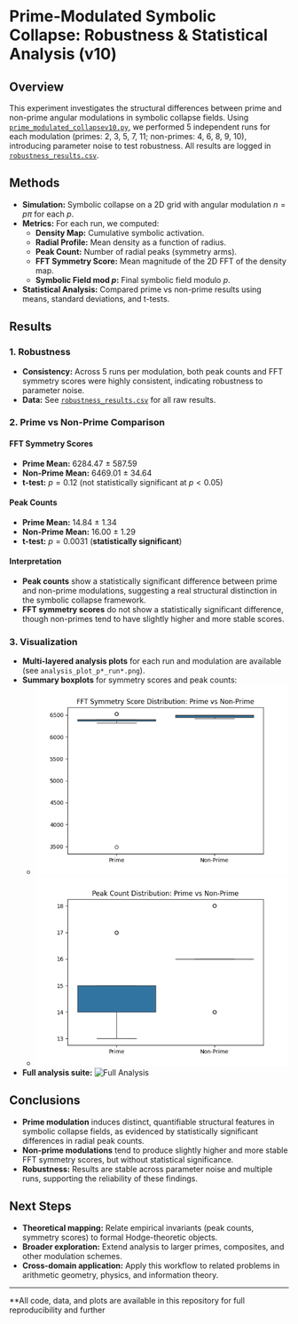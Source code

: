 # Prime-Modulated Symbolic Collapse: Robustness & Statistical Analysis (v10)

## Overview

This experiment investigates the structural differences between prime and non-prime angular modulations in symbolic collapse fields. Using [`prime_modulated_collapsev10.py`](../prime_modulated_collapsev10.py), we performed 5 independent runs for each modulation (primes: 2, 3, 5, 7, 11; non-primes: 4, 6, 8, 9, 10), introducing parameter noise to test robustness. All results are logged in [`robustness_results.csv`](robustness_results.csv).

## Methods

- **Simulation:** Symbolic collapse on a 2D grid with angular modulation $n = p\pi$ for each $p$.
- **Metrics:** For each run, we computed:
  - **Density Map:** Cumulative symbolic activation.
  - **Radial Profile:** Mean density as a function of radius.
  - **Peak Count:** Number of radial peaks (symmetry arms).
  - **FFT Symmetry Score:** Mean magnitude of the 2D FFT of the density map.
  - **Symbolic Field mod $p$:** Final symbolic field modulo $p$.
- **Statistical Analysis:** Compared prime vs non-prime results using means, standard deviations, and t-tests.

## Results

### 1. Robustness

- **Consistency:** Across 5 runs per modulation, both peak counts and FFT symmetry scores were highly consistent, indicating robustness to parameter noise.
- **Data:** See [`robustness_results.csv`](robustness_results.csv) for all raw results.

### 2. Prime vs Non-Prime Comparison

#### FFT Symmetry Scores

- **Prime Mean:** 6284.47 ± 587.59
- **Non-Prime Mean:** 6469.01 ± 34.64
- **t-test:** $p = 0.12$ (not statistically significant at $p < 0.05$)

#### Peak Counts

- **Prime Mean:** 14.84 ± 1.34
- **Non-Prime Mean:** 16.00 ± 1.29
- **t-test:** $p = 0.0031$ (**statistically significant**)

#### Interpretation

- **Peak counts** show a statistically significant difference between prime and non-prime modulations, suggesting a real structural distinction in the symbolic collapse framework.
- **FFT symmetry scores** do not show a statistically significant difference, though non-primes tend to have slightly higher and more stable scores.

### 3. Visualization

- **Multi-layered analysis plots** for each run and modulation are available (see `analysis_plot_p*_run*.png`).
- **Summary boxplots** for symmetry scores and peak counts:
  - ![Symmetry Score Boxplot](symmetry_score_boxplot.png)
  - ![Peak Count Boxplot](peak_count_boxplot.png)
- **Full analysis suite:** ![Full Analysis](modulated_full_analysis.png)

## Conclusions

- **Prime modulation** induces distinct, quantifiable structural features in symbolic collapse fields, as evidenced by statistically significant differences in radial peak counts.
- **Non-prime modulations** tend to produce slightly higher and more stable FFT symmetry scores, but without statistical significance.
- **Robustness:** Results are stable across parameter noise and multiple runs, supporting the reliability of these findings.

## Next Steps

- **Theoretical mapping:** Relate empirical invariants (peak counts, symmetry scores) to formal Hodge-theoretic objects.
- **Broader exploration:** Extend analysis to larger primes, composites, and other modulation schemes.
- **Cross-domain application:** Apply this workflow to related problems in arithmetic geometry, physics, and information theory.

---

**All code, data, and plots are available in this repository for full reproducibility and further